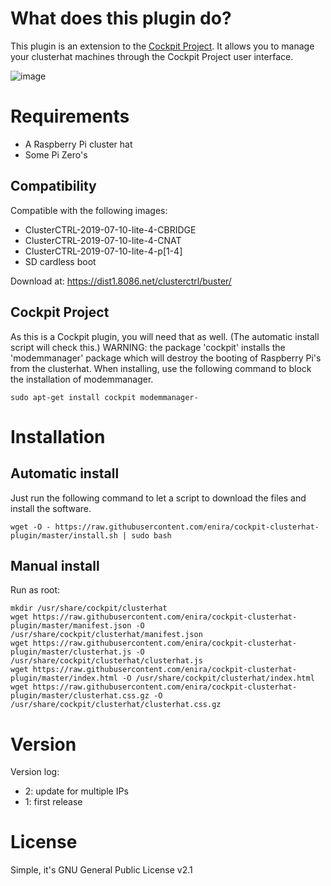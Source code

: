 # What does this plugin do?
This plugin is an extension to the [Cockpit Project](https://cockpit-project.org/). It allows you to manage your clusterhat machines through the Cockpit Project user interface.

![image](https://raw.githubusercontent.com/enira/cockpit-clusterhat-plugin/master/doc/image.png)


# Requirements
- A Raspberry Pi cluster hat
- Some Pi Zero's

## Compatibility

Compatible with the following images:

- ClusterCTRL-2019-07-10-lite-4-CBRIDGE
- ClusterCTRL-2019-07-10-lite-4-CNAT
- ClusterCTRL-2019-07-10-lite-4-p[1-4]
- SD cardless boot

Download at: https://dist1.8086.net/clusterctrl/buster/

## Cockpit Project
As this is a Cockpit plugin, you will need that as well. (The automatic install script will check this.)
WARNING: the package 'cockpit' installs the 'modemmanager' package which will destroy the booting of Raspberry Pi's from the clusterhat. When installing, use the following command to block the installation of modemmanager.
```
sudo apt-get install cockpit modemmanager-
```

# Installation

## Automatic install 
Just run the following command to let a script to download the files and install the software.
```
wget -O - https://raw.githubusercontent.com/enira/cockpit-clusterhat-plugin/master/install.sh | sudo bash
```

## Manual install
Run as root:
```
mkdir /usr/share/cockpit/clusterhat
wget https://raw.githubusercontent.com/enira/cockpit-clusterhat-plugin/master/manifest.json -O /usr/share/cockpit/clusterhat/manifest.json
wget https://raw.githubusercontent.com/enira/cockpit-clusterhat-plugin/master/clusterhat.js -O /usr/share/cockpit/clusterhat/clusterhat.js
wget https://raw.githubusercontent.com/enira/cockpit-clusterhat-plugin/master/index.html -O /usr/share/cockpit/clusterhat/index.html
wget https://raw.githubusercontent.com/enira/cockpit-clusterhat-plugin/master/clusterhat.css.gz -O /usr/share/cockpit/clusterhat/clusterhat.css.gz      
```

# Version 

Version log:
- 2: update for multiple IPs
- 1: first release

# License
Simple, it's GNU General Public License v2.1